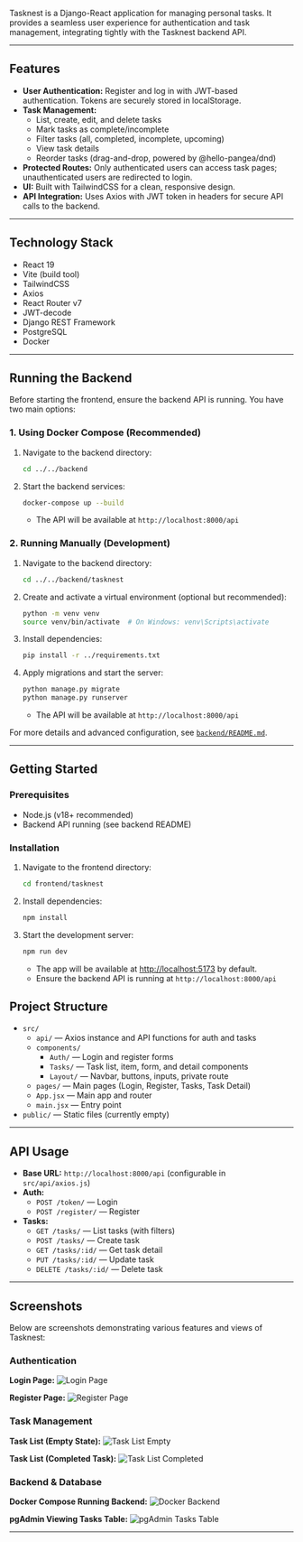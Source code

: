 Tasknest is a Django-React application for managing personal tasks. It provides a seamless user experience for authentication and task management, integrating tightly with the Tasknest backend API.

---

## Features
- **User Authentication:** Register and log in with JWT-based authentication. Tokens are securely stored in localStorage.
- **Task Management:**
  - List, create, edit, and delete tasks
  - Mark tasks as complete/incomplete
  - Filter tasks (all, completed, incomplete, upcoming)
  - View task details
  - Reorder tasks (drag-and-drop, powered by @hello-pangea/dnd)
- **Protected Routes:** Only authenticated users can access task pages; unauthenticated users are redirected to login.
- **UI:** Built with TailwindCSS for a clean, responsive design.
- **API Integration:** Uses Axios with JWT token in headers for secure API calls to the backend.

---

## Technology Stack
- React 19
- Vite (build tool)
- TailwindCSS
- Axios
- React Router v7
- JWT-decode
- Django REST Framework
- PostgreSQL
- Docker

---

## Running the Backend

Before starting the frontend, ensure the backend API is running. You have two main options:

### 1. Using Docker Compose (Recommended)
1. Navigate to the backend directory:
   ```bash
   cd ../../backend
   ```
2. Start the backend services:
   ```bash
   docker-compose up --build
   ```
   - The API will be available at `http://localhost:8000/api`

### 2. Running Manually (Development)
1. Navigate to the backend directory:
   ```bash
   cd ../../backend/tasknest
   ```
2. Create and activate a virtual environment (optional but recommended):
   ```bash
   python -m venv venv
   source venv/bin/activate  # On Windows: venv\Scripts\activate
   ```
3. Install dependencies:
   ```bash
   pip install -r ../requirements.txt
   ```
4. Apply migrations and start the server:
   ```bash
   python manage.py migrate
   python manage.py runserver
   ```
   - The API will be available at `http://localhost:8000/api`

For more details and advanced configuration, see [`backend/README.md`](../../backend/README.md).

---

## Getting Started

### Prerequisites
- Node.js (v18+ recommended)
- Backend API running (see backend README)

### Installation
1. Navigate to the frontend directory:
   ```bash
   cd frontend/tasknest
   ```
2. Install dependencies:
   ```bash
   npm install
   ```
3. Start the development server:
   ```bash
   npm run dev
   ```
   - The app will be available at [http://localhost:5173](http://localhost:5173) by default.
   - Ensure the backend API is running at `http://localhost:8000/api`

## Project Structure
- `src/`
  - `api/` — Axios instance and API functions for auth and tasks
  - `components/`
    - `Auth/` — Login and register forms
    - `Tasks/` — Task list, item, form, and detail components
    - `Layout/` — Navbar, buttons, inputs, private route
  - `pages/` — Main pages (Login, Register, Tasks, Task Detail)
  - `App.jsx` — Main app and router
  - `main.jsx` — Entry point
- `public/` — Static files (currently empty)

---

## API Usage
- **Base URL:** `http://localhost:8000/api` (configurable in `src/api/axios.js`)
- **Auth:**
  - `POST /token/` — Login
  - `POST /register/` — Register
- **Tasks:**
  - `GET /tasks/` — List tasks (with filters)
  - `POST /tasks/` — Create task
  - `GET /tasks/:id/` — Get task detail
  - `PUT /tasks/:id/` — Update task
  - `DELETE /tasks/:id/` — Delete task

---

## Screenshots

Below are screenshots demonstrating various features and views of Tasknest:

### Authentication

**Login Page:**
![Login Page](frontend/tasknest/src/assets/login.png)

**Register Page:**
![Register Page](frontend/tasknest/src/assets/register.png)

### Task Management

**Task List (Empty State):**
![Task List Empty](frontend/tasknest/src/assets/tasks-empty.png)

**Task List (Completed Task):**
![Task List Completed](frontend/tasknest/src/assets/tasks-completed.png)

### Backend & Database

**Docker Compose Running Backend:**
![Docker Backend](frontend/tasknest/src/assets/docker-backend.png)

**pgAdmin Viewing Tasks Table:**
![pgAdmin Tasks Table](frontend/tasknest/src/assets/pgadmin-tasks.png)

---
